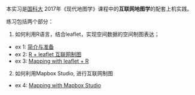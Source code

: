 本实习是[国科大](http://www.ucas.ac.cn/) 2017年《现代地图学》课程中的**互联网地图学**的配套上机实践。

练习包括两个部分：

1. 如何利用R语言，结合leaflet，实现空间数据的空间制图表达；

  - ex 1: [简介与准备](http://jianghao.wang/ucasmap/ex1)
  - ex 2: [R + leaflet 互联网制图](http://jianghao.wang/ucasmap/ex2)
  - ex 3: [Mapping with leaflet + R](http://jianghao.wang/ucasmap/ex3)
  
2. 如何利用Mapbox Studio, 进行互联网制图

  - ex 4: [Mapping with Mapbox Studio](http://jianghao.wang/ucasmap/ex4)